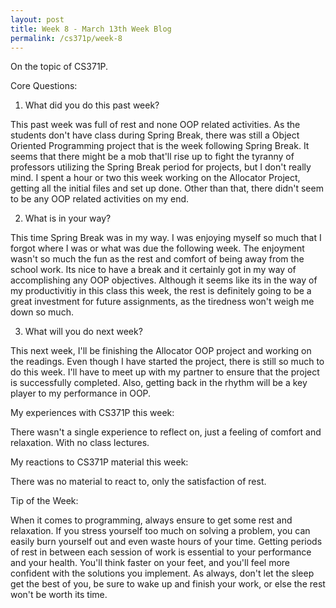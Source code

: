 ```yaml
---
layout: post
title: Week 8 - March 13th Week Blog
permalink: /cs371p/week-8
---
```


On the topic of CS371P.

Core Questions:

1. What did you do this past week?

This past week was full of rest and none OOP related activities. As the students don't have class during Spring Break, there was still a Object Oriented Programming project that is the week following Spring Break. It seems that there might be a mob that'll rise up to fight the tyranny of professors utilizing the Spring Break period for projects, but I don't really mind. I spent a hour or two this week working on the Allocator Project, getting all the initial files and set up done. Other than that, there didn't seem to be any OOP related activities on my end.

2. What is in your way?

This time Spring Break was in my way. I was enjoying myself so much that I forgot where I was or what was due the following week. The enjoyment wasn't so much the fun as the rest and comfort of being away from the school work. Its nice to have a break and it certainly got in my way of accomplishing any OOP objectives. Although it seems like its in the way of my productivitiy in this class this week, the rest is definitely going to be a great investment for future assignments, as the tiredness won't weigh me down so much.

3. What will you do next week?

This next week, I'll be finishing the Allocator OOP project and working on the readings. Even though I have started the project, there is still so much to do this week. I'll have to meet up with my partner to ensure that the project is successfully completed. Also, getting back in the rhythm will be a key player to my performance in OOP.


My experiences with CS371P this week:

There wasn't a single experience to reflect on, just a feeling of comfort and relaxation. With no class lectures.


My reactions to CS371P material this week:

There was no material to react to, only the satisfaction of rest.


Tip of the Week:

When it comes to programming, always ensure to get some rest and relaxation. If you stress yourself too much on solving a problem, you can easily burn yourself out and even waste hours of your time. Getting periods of rest in between each session of work is essential to your performance and your health. You'll think faster on your feet, and you'll feel more confident with the solutions you implement. As always, don't let the sleep get the best of you, be sure to wake up and finish your work, or else the rest won't be worth its time.



